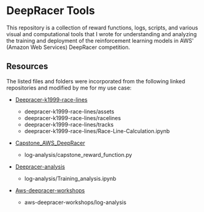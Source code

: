 # DeepRacer Tools

This repository is a collection of reward functions, logs, scripts, and various visual and computational tools that I wrote for understanding and analyzing the training and deployment of the reinforcement learning models in AWS' (Amazon Web Services) DeepRacer competition.

## Resources

The listed files and folders were incorporated from the following linked repositories and modified by me for my use case:

+ [Deepracer-k1999-race-lines](https://github.com/cdthompson/deepracer-k1999-race-lines)

    + deepracer-k1999-race-lines/assets
    + deepracer-k1999-race-lines/racelines
    + deepracer-k1999-race-lines/tracks
    + deepracer-k1999-race-lines/Race-Line-Calculation.ipynb

+ [Capstone_AWS_DeepRacer](https://github.com/dgnzlz/Capstone_AWS_DeepRacer)

    + log-analysis/capstone_reward_function.py

+ [Deepracer-analysis](https://github.com/aws-deepracer-community/deepracer-analysis)

    + log-analysis/Training_analysis.ipynb

+ [Aws-deepracer-workshops](https://github.com/aws-samples/aws-deepracer-workshops)

    + aws-deepracer-workshops/log-analysis